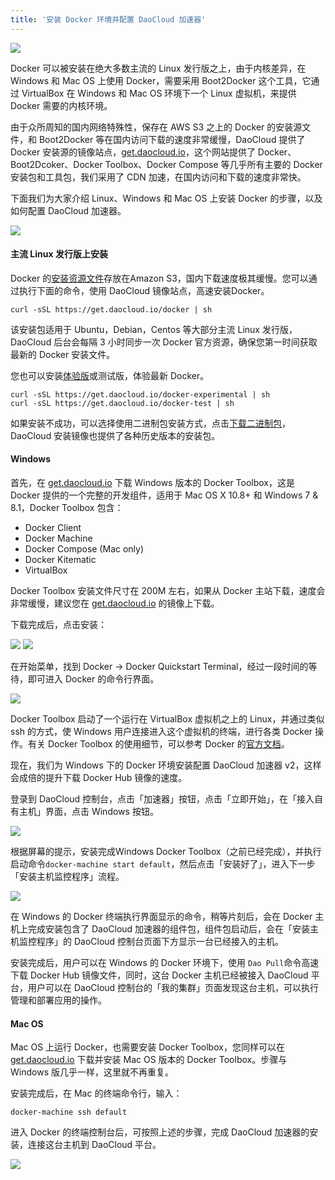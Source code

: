 ```yaml
---
title: '安装 Docker 环境并配置 DaoCloud 加速器'
---
```


![](3logo.png)

Docker 可以被安装在绝大多数主流的 Linux 发行版之上，由于内核差异，在 Windows 和 Mac OS 上使用 Docker，需要采用 Boot2Docker 这个工具，它通过 VirtualBox 在 Windows 和 Mac OS 环境下一个 Linux 虚拟机，来提供 Docker 需要的内核环境。

由于众所周知的国内网络特殊性，保存在 AWS S3 之上的 Docker 的安装源文件，和 Boot2Docker 等在国内访问下载的速度非常缓慢，DaoCloud 提供了 Docker 安装源的镜像站点，[get.daocloud.io](http://get.daocloud.io)，这个网站提供了 Docker、Boot2Dcoker、Docker Toolbox、Docker Compose 等几乎所有主要的 Docker 安装包和工具包，我们采用了 CDN 加速，在国内访问和下载的速度非常快。

下面我们为大家介绍 Linux、Windows 和 Mac OS 上安装 Docker 的步骤，以及如何配置 DaoCloud 加速器。

![](getdocker.png)

#### 主流 Linux 发行版上安装

Docker 的[安装资源文件](https://get.docker.com/)存放在Amazon S3，国内下载速度极其缓慢。您可以通过执行下面的命令，使用 DaoCloud 镜像站点，高速安装Docker。
```
curl -sSL https://get.daocloud.io/docker | sh
```
该安装包适用于 Ubuntu，Debian，Centos 等大部分主流 Linux 发行版，DaoCloud 后台会每隔 3 小时同步一次 Docker 官方资源，确保您第一时间获取最新的 Docker 安装文件。

您也可以安装[体验版](https://github.com/docker/docker/tree/master/experimental)或测试版，体验最新 Docker。
```
curl -sSL https://get.daocloud.io/docker-experimental | sh
curl -sSL https://get.daocloud.io/docker-test | sh
```
如果安装不成功，可以选择使用二进制包安装方式，点击[下载二进制包](https://get.daocloud.io/docker/builds)，DaoCloud 安装镜像也提供了各种历史版本的安装包。

#### Windows 

首先，在 [get.daocloud.io](http://get.daocloud.io) 下载 Windows 版本的 Docker Toolbox，这是 Docker 提供的一个完整的开发组件，适用于 Mac OS X 10.8+ 和 Windows 7 & 8.1，Docker Toolbox 包含：

* Docker Client
* Docker Machine
* Docker Compose (Mac only)
* Docker Kitematic
* VirtualBox

Docker Toolbox 安装文件尺寸在 200M 左右，如果从 Docker 主站下载，速度会非常缓慢，建议您在 [get.daocloud.io](http://get.daocloud.io) 的镜像上下载。

下载完成后，点击安装：

![](Windows_7_x64.png)
![](Windows_7_x64_2.png)

在开始菜单，找到 Docker -> Docker Quickstart Terminal，经过一段时间的等待，即可进入 Docker 的命令行界面。

![](3d078026-c07f-3b1c-8dba-bf5337e154e4.png)

Docker Toolbox 启动了一个运行在 VirtualBox 虚拟机之上的 Linux，并通过类似 ssh 的方式，使 Windows 用户连接进入这个虚拟机的终端，进行各类 Docker 操作。有关 Docker Toolbox 的使用细节，可以参考 Docker 的[官方文档](https://docs.docker.com/engine/installation/windows/)。

现在，我们为 Windows 下的 Docker 环境安装配置 DaoCloud 加速器 v2，这样会成倍的提升下载 Docker Hub 镜像的速度。

登录到 DaoCloud 控制台，点击「加速器」按钮，点击「立即开始」，在「接入自有主机」界面，点击 Windows 按钮。

![](DashboardDaoCloud1.png)

根据屏幕的提示，安装完成Windows Docker Toolbox（之前已经完成），并执行启动命令`docker-machine start default`，然后点击「安装好了」，进入下一步「安装主机监控程序」流程。

![](DashboardDaoCloudInstall.png)

在 Windows 的 Docker 终端执行界面显示的命令，稍等片刻后，会在 Docker 主机上完成安装包含了 DaoCloud 加速器的组件包，组件包启动后，会在「安装主机监控程序」的 DaoCloud 控制台页面下方显示一台已经接入的主机。

安装完成后，用户可以在 Windows 的 Docker 环境下，使用 `Dao Pull`命令高速下载 Docker Hub 镜像文件，同时，这台 Docker 主机已经被接入 DaoCloud 平台，用户可以在 DaoCloud 控制台的「我的集群」页面发现这台主机，可以执行管理和部署应用的操作。

#### Mac OS

Mac OS 上运行 Docker，也需要安装 Docker Toolbox，您同样可以在 [get.daocloud.io](http://get.daocloud.io) 下载并安装 Mac OS 版本的 Docker Toolbox。步骤与 Windows 版几乎一样，这里就不再重复。

安装完成后，在 Mac 的终端命令行，输入：

```
docker-machine ssh default
```

进入 Docker 的终端控制台后，可按照上述的步骤，完成 DaoCloud 加速器的安装，连接这台主机到 DaoCloud 平台。

![](daopull.png)
